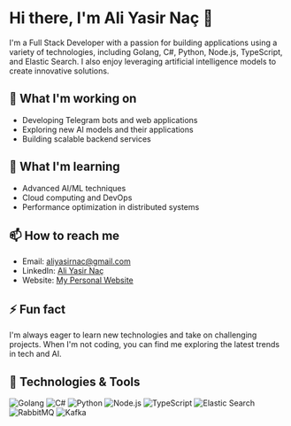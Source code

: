 # Hi there, I'm Ali Yasir Naç 👋

I'm a Full Stack Developer with a passion for building applications using a variety of technologies, including Golang, C#, Python, Node.js, TypeScript, and Elastic Search. I also enjoy leveraging artificial intelligence models to create innovative solutions.

## 🔭 What I'm working on
- Developing Telegram bots and web applications
- Exploring new AI models and their applications
- Building scalable backend services

## 🌱 What I'm learning
- Advanced AI/ML techniques
- Cloud computing and DevOps
- Performance optimization in distributed systems

## 📫 How to reach me
- Email: [aliyasirnac@gmail.com](mailto:aliyasirnac@gmail.com)
- LinkedIn: [Ali Yasir Naç](https://www.linkedin.com/in/aliyasirnac)
- Website: [My Personal Website](https://aliyasirnac.com)

## ⚡ Fun fact
I'm always eager to learn new technologies and take on challenging projects. When I'm not coding, you can find me exploring the latest trends in tech and AI.

## 🚀 Technologies & Tools
![Golang](https://img.shields.io/badge/-Golang-000?&logo=Go)
![C#](https://img.shields.io/badge/-C%23-000?&logo=C%20Sharp)
![Python](https://img.shields.io/badge/-Python-000?&logo=Python)
![Node.js](https://img.shields.io/badge/-Node.js-000?&logo=Node.js)
![TypeScript](https://img.shields.io/badge/-TypeScript-000?&logo=TypeScript)
![Elastic Search](https://img.shields.io/badge/-Elastic%20Search-000?&logo=ElasticSearch)
![RabbitMQ](https://img.shields.io/badge/-RabbitMQ-000?&logo=RabbitMQ)
![Kafka](https://img.shields.io/badge/-Kafka-000?&logo=ApacheKafka)
